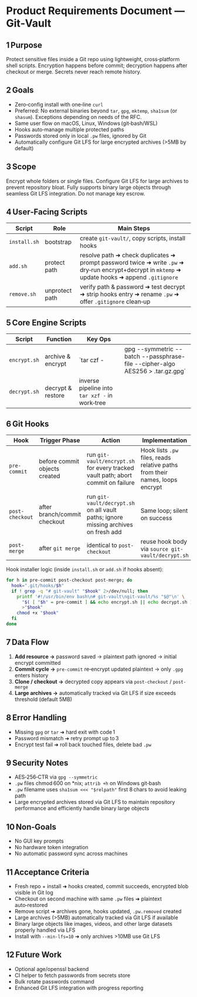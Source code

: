 # Product Requirements Document — **Git‑Vault**

## 1 Purpose

Protect sensitive files inside a Git repo using lightweight, cross‑platform shell scripts. Encryption happens before commit; decryption happens after checkout or merge. Secrets never reach remote history.

## 2 Goals

* Zero‑config install with one‐line `curl`
* Preferred: No external binaries beyond `tar`, `gpg`, `mktemp`, `sha1sum` (or `shasum`). Exceptions depending on needs of the RFC.
* Same user flow on macOS, Linux, Windows (git‑bash/WSL)
* Hooks auto‑manage multiple protected paths
* Passwords stored only in local `.pw` files, ignored by Git
* Automatically configure Git LFS for large encrypted archives (>5MB by default)

## 3 Scope

Encrypt whole folders or single files. Configure Git LFS for large archives to prevent repository bloat. Fully supports binary large objects through seamless Git LFS integration. Do not manage key escrow.

## 4 User‑Facing Scripts

| Script       | Role           | Main Steps                                                                                                                                       |
| ------------ | -------------- | ------------------------------------------------------------------------------------------------------------------------------------------------ |
| `install.sh` | bootstrap      | create `git-vault/`, copy scripts, install hooks                                                                                                 |
| `add.sh`     | protect path   | resolve path ➜ check duplicates ➜ prompt password twice ➜ write `.pw` ➜ dry‑run encrypt+decrypt in `mktemp` ➜ update hooks ➜ append `.gitignore` |
| `remove.sh`  | unprotect path | verify path & password ➜ test decrypt ➜ strip hooks entry ➜ rename `.pw` ➜ offer `.gitignore` clean‑up                                           |

## 5 Core Engine Scripts

| Script       | Function          | Key Ops                                        |                                                                                           |
| ------------ | ----------------- | ---------------------------------------------- | ----------------------------------------------------------------------------------------- |
| `encrypt.sh` | archive & encrypt | \`tar czf - <path>                             | gpg --symmetric --batch --passphrase-file <pw> --cipher-algo AES256 > <path>.tar.gz.gpg\` |
| `decrypt.sh` | decrypt & restore | inverse pipeline into `tar xzf -` in work‑tree |                                                                                           |

## 6 Git Hooks

| Hook            | Trigger Phase                 | Action                                                                              | Implementation                                                               |
| --------------- | ----------------------------- | ----------------------------------------------------------------------------------- | ---------------------------------------------------------------------------- |
| `pre-commit`    | before commit objects created | run `git-vault/encrypt.sh` for every tracked vault path; abort commit on failure    | Hook lists `.pw` files, reads relative paths from their names, loops encrypt |
| `post-checkout` | after branch/commit checkout  | run `git-vault/decrypt.sh` on all vault paths; ignore missing archives on fresh add | Same loop; silent on success                                                 |
| `post-merge`    | after `git merge`             | identical to `post-checkout`                                                        | reuse hook body via `source git-vault/decrypt.sh`                            |

Hook installer logic (inside `install.sh` or `add.sh` if hooks absent):

```bash
for h in pre-commit post-checkout post-merge; do
  hook=".git/hooks/$h"
  if ! grep -q "# git-vault" "$hook" 2>/dev/null; then
    printf '#!/usr/bin/env bash\n# git-vault\ngit-vault/%s "$@"\n' \
      "$( [ "$h" = pre-commit ] && echo encrypt.sh || echo decrypt.sh )" \
      >"$hook"
    chmod +x "$hook"
  fi
done
```

## 7 Data Flow

1. **Add resource →** password saved → plaintext path ignored → initial encrypt committed
2. **Commit cycle →** `pre-commit` re‑encrypt updated plaintext → only `.gpg` enters history
3. **Clone / checkout →** decrypted copy appears via `post-checkout` / `post-merge`
4. **Large archives →** automatically tracked via Git LFS if size exceeds threshold (default 5MB)

## 8 Error Handling

* Missing `gpg` or `tar` ➜ hard exit with code 1
* Password mismatch ➜ retry prompt up to 3
* Encrypt test fail ➜ roll back touched files, delete bad `.pw`

## 9 Security Notes

* AES‑256‑CTR via `gpg --symmetric`
* `.pw` files chmod 600 on \*nix; `attrib +h` on Windows git‑bash
* `.pw` filename uses `sha1sum <<< "$relpath"` first 8 chars to avoid leaking path
* Large encrypted archives stored via Git LFS to maintain repository performance and efficiently handle binary large objects

## 10 Non‑Goals

* No GUI key prompts
* No hardware token integration
* No automatic password sync across machines

## 11 Acceptance Criteria

* Fresh repo + install ➜ hooks created, commit succeeds, encrypted blob visible in Git log
* Checkout on second machine with same `.pw` files ➜ plaintext auto‑restored
* Remove script ➜ archives gone, hooks updated, `.pw.removed` created
* Large archives (>5MB) automatically tracked via Git LFS if available
* Binary large objects like images, videos, and other large datasets properly handled via LFS
* Install with `--min-lfs=10` ➜ only archives >10MB use Git LFS

## 12 Future Work

* Optional age/openssl backend
* CI helper to fetch passwords from secrets store
* Bulk rotate passwords command
* Enhanced Git LFS integration with progress reporting
